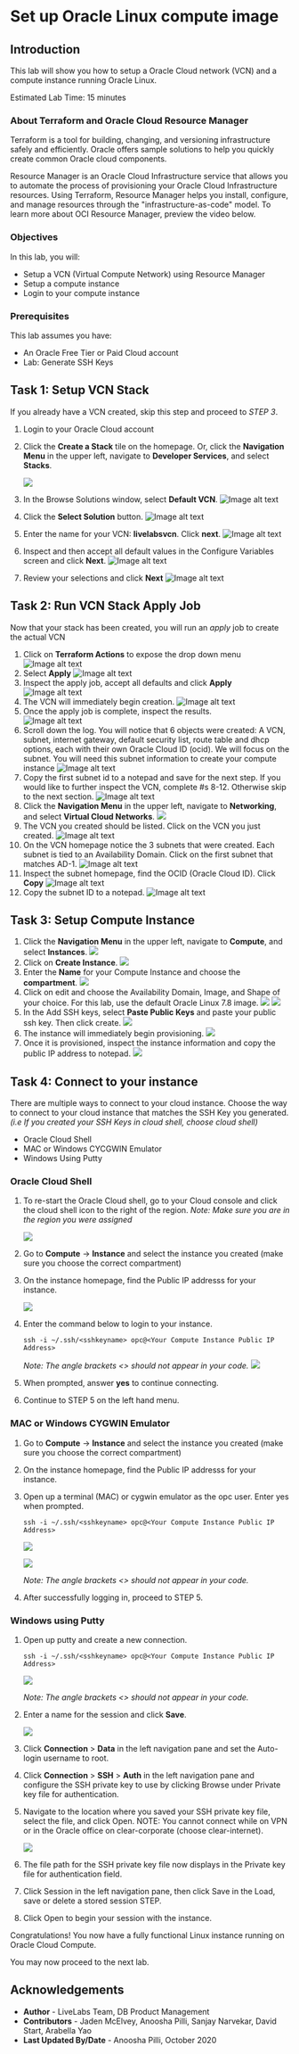 # Set up Oracle Linux compute image

## Introduction
This lab will show you how to setup a Oracle Cloud network (VCN) and a compute instance running Oracle Linux.

Estimated Lab Time:  15 minutes

### About Terraform and Oracle Cloud Resource Manager
Terraform is a tool for building, changing, and versioning infrastructure safely and efficiently.  Oracle offers sample solutions to help you quickly create common Oracle cloud components.

Resource Manager is an Oracle Cloud Infrastructure service that allows you to automate the process of provisioning your Oracle Cloud Infrastructure resources. Using Terraform, Resource Manager helps you install, configure, and manage resources through the "infrastructure-as-code" model. To learn more about OCI Resource Manager, preview the video below.

[](youtube:udJdVCz5HYs)

### Objectives
In this lab, you will:
* Setup a VCN (Virtual Compute Network) using Resource Manager
* Setup a compute instance
* Login to your compute instance

### Prerequisites

This lab assumes you have:
- An Oracle Free Tier or Paid Cloud account
- Lab:  Generate SSH Keys

## Task 1: Setup VCN Stack
If you already have a VCN created, skip this step and proceed to *STEP 3*.

1.  Login to your Oracle Cloud account
2.  Click the **Create a Stack** tile on the homepage.  Or, click the **Navigation Menu** in the upper left, navigate to **Developer Services**, and select **Stacks**.

	![](https://oracle-livelabs.github.io/common/images/console/developer-resmgr-stacks.png " ")
3.  In the Browse Solutions window, select **Default VCN**.
    ![Image alt text](images/db19c-freetier-step1-2.png " ")

4. Click the **Select Solution** button.
   ![Image alt text](images/db19c-freetier-step1-3.png " ")
5.  Enter the name for your VCN:  **livelabsvcn**.  Click **next**.
   ![Image alt text](images/db19c-freetier-step1-4.png " ")
6. Inspect and then accept all default values in the Configure Variables screen and click **Next**.
   ![Image alt text](images/db19c-freetier-step1-5.png " ")
7.  Review your selections and click **Next**
   ![Image alt text](images/db19c-freetier-step1-6.png " ")

## Task 2: Run VCN Stack Apply Job
Now that your stack has been created, you will run an *apply* job to create the actual VCN
1. Click on **Terraform Actions** to expose the drop down menu
![Image alt text](images/db19c-freetier-step1-7.png " ")
2. Select **Apply**
![Image alt text](images/db19c-freetier-step1-8.png " ")
3. Inspect the apply job, accept all defaults and click **Apply**
![Image alt text](images/db19c-freetier-step1-9.png " ")
4. The VCN will immediately begin creation.
![Image alt text](images/db19c-freetier-step1-10.png " ")
5. Once the apply job is complete, inspect the results.  
![Image alt text](images/db19c-freetier-step1-11.png " ")
6. Scroll down the log.  You will notice that 6 objects were created:  A VCN, subnet, internet gateway, default security list, route table and dhcp options, each with their own Oracle Cloud ID (ocid).  We will focus on the subnet.  You will need this subnet information to create your compute instance
![Image alt text](images/db19c-freetier-step1-12.png " ")
7. Copy the first subnet id to a notepad and save for the next step.  If you would like to further inspect the VCN, complete #s 8-12.  Otherwise skip to the next section.
![Image alt text](images/db19c-freetier-step1-13.png " ")
8.  Click the **Navigation Menu** in the upper left, navigate to **Networking**, and select **Virtual Cloud Networks**.
![](https://oracle-livelabs.github.io/common/images/console/networking-vcn.png " ")
9.  The VCN you created should be listed.  Click on the VCN you just created.
![Image alt text](images/db19c-freetier-step1-15.png " ")  
10.  On the VCN homepage notice the 3 subnets that were created.  Each subnet is tied to an Availability Domain.  Click on the first subnet that matches AD-1.
![Image alt text](images/db19c-freetier-step1-16.png " ")  
11.  Inspect the subnet homepage, find the OCID (Oracle Cloud ID).  Click **Copy**
![Image alt text](images/db19c-freetier-step1-17.png " ")  
12. Copy the subnet ID to a notepad.
![Image alt text](images/db19c-freetier-step1-18.png " ")        

## Task 3: Setup Compute Instance

1. Click the **Navigation Menu** in the upper left, navigate to **Compute**, and select **Instances**.
    ![](https://oracle-livelabs.github.io/common/images/console/compute-instances.png " ")
2. Click on **Create Instance**. 
    ![](images/setup-linux-ft-create-instance.png " ")
3. Enter the **Name** for your Compute Instance and choose the **compartment**. 
    ![](images/setup-linux-ft-name-compartment.png " ")
4. Click on edit and choose the Availability Domain, Image, and Shape of your choice. For this lab, use the default Oracle Linux 7.8 image.
    ![](images/setup-linux-ft-choose-image.png " ")
    ![](images/setup-linux-ft-choose-image-2.png " ")
5. In the Add SSH keys, select **Paste Public Keys** and paste your public ssh key. Then click create. 
    ![](images/setup-linux-ft-paste-sshkey.png " ")
6. The instance will immediately begin provisioning.
    ![](images/setup-linux-ft-provisioning.png " ")
7. Once it is provisioned, inspect the instance information and copy the public IP address to notepad.
    ![](images/setup-linux-ft-copy-ipaddress.png " ")

## Task 4: Connect to your instance

There are multiple ways to connect to your cloud instance.  Choose the way to connect to your cloud instance that matches the SSH Key you generated.  *(i.e If you created your SSH Keys in cloud shell, choose cloud shell)*

- Oracle Cloud Shell
- MAC or Windows CYCGWIN Emulator
- Windows Using Putty

### Oracle Cloud Shell

1. To re-start the Oracle Cloud shell, go to your Cloud console and click the cloud shell icon to the right of the region.  *Note: Make sure you are in the region you were assigned*

    ![](./images/cloudshell.png " ")

2.  Go to **Compute** -> **Instance** and select the instance you created (make sure you choose the correct compartment)
3.  On the instance homepage, find the Public IP addresss for your instance.

    ![](./images/linux-compute-step3-11.png " ")
4.  Enter the command below to login to your instance.    
    ````
    ssh -i ~/.ssh/<sshkeyname> opc@<Your Compute Instance Public IP Address>
    ````

    *Note: The angle brackets <> should not appear in your code.*
    ![](./images/linux-compute-step3-12.png " ")
5.  When prompted, answer **yes** to continue connecting.
6.  Continue to STEP 5 on the left hand menu.

### MAC or Windows CYGWIN Emulator
1.  Go to **Compute** -> **Instance** and select the instance you created (make sure you choose the correct compartment)
2.  On the instance homepage, find the Public IP addresss for your instance.

3.  Open up a terminal (MAC) or cygwin emulator as the opc user.  Enter yes when prompted.

    ````
    ssh -i ~/.ssh/<sshkeyname> opc@<Your Compute Instance Public IP Address>
    ````
    ![](./images/cloudshellssh.png " ")

    ![](./images/cloudshelllogin.png " ")

    *Note: The angle brackets <> should not appear in your code.*

4.  After successfully logging in, proceed to STEP 5.

### Windows using Putty

1.  Open up putty and create a new connection.

    ````
    ssh -i ~/.ssh/<sshkeyname> opc@<Your Compute Instance Public IP Address>
    ````
    ![](./images/ssh-first-time.png " ")

    *Note: The angle brackets <> should not appear in your code.*

2.  Enter a name for the session and click **Save**.

    ![](./images/putty-setup.png " ")

3. Click **Connection** > **Data** in the left navigation pane and set the Auto-login username to root.

4. Click **Connection** > **SSH** > **Auth** in the left navigation pane and configure the SSH private key to use by clicking Browse under Private key file for authentication.

5. Navigate to the location where you saved your SSH private key file, select the file, and click Open.  NOTE:  You cannot connect while on VPN or in the Oracle office on clear-corporate (choose clear-internet).

    ![](./images/putty-auth.png " ")

6. The file path for the SSH private key file now displays in the Private key file for authentication field.

7. Click Session in the left navigation pane, then click Save in the Load, save or delete a stored session STEP.

8. Click Open to begin your session with the instance.

Congratulations!  You now have a fully functional Linux instance running on Oracle Cloud Compute.  

You may now proceed to the next lab.

## Acknowledgements
- **Author** - LiveLabs Team, DB Product Management
- **Contributors** - Jaden McElvey, Anoosha Pilli, Sanjay Narvekar, David Start, Arabella Yao
- **Last Updated By/Date** - Anoosha Pilli, October 2020

